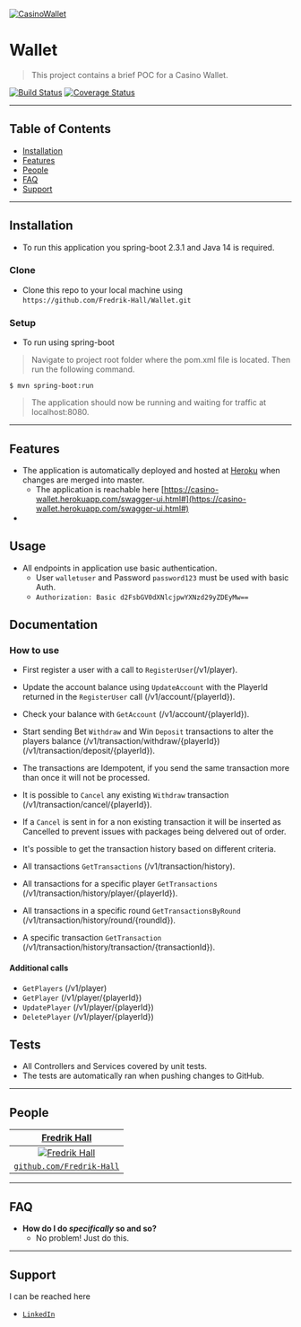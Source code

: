 <a href="https://casino-wallet.herokuapp.com/swagger-ui.html#/"><img src="https://nyspins.casino/wp-content/uploads/sites/131/2019/07/22ff69cc7a.png" title="CasinoWallet" alt="CasinoWallet"></a>

# Wallet

> This project contains a brief POC for a Casino Wallet.


[![Build Status](http://img.shields.io/travis/badges/badgerbadgerbadger.svg?style=flat-square)](https://travis-ci.org/badges/badgerbadgerbadger)  [![Coverage Status](http://img.shields.io/coveralls/badges/badgerbadgerbadger.svg?style=flat-square)](https://coveralls.io/r/badges/badgerbadgerbadger)

---

## Table of Contents


- [Installation](#installation)
- [Features](#features)
- [People](#people)
- [FAQ](#faq)
- [Support](#support)


---

## Installation

- To run this application you spring-boot 2.3.1 and Java 14 is required.

### Clone

- Clone this repo to your local machine using `https://github.com/Fredrik-Hall/Wallet.git`

### Setup

- To run using spring-boot

> Navigate to project root folder where the pom.xml file is located.
>Then run the following command.

```shell
$ mvn spring-boot:run
```

> The application should now be running and waiting for traffic at localhost:8080.

---

## Features
- The application is automatically deployed and hosted at [Heroku](https://www.heroku.com/) when changes are merged into master.
    - The application is reachable here [https://casino-wallet.herokuapp.com/swagger-ui.html#](https://casino-wallet.herokuapp.com/swagger-ui.html#)
- 
## Usage
- All endpoints in application use basic authentication.
    - User `walletuser` and Password `password123` must be used with basic Auth.
    -  `Authorization: Basic d2FsbGV0dXNlcjpwYXNzd29yZDEyMw==`
    
## Documentation

### How to use

- First register a user with a call to `RegisterUser`(/v1/player).

- Update the account balance using `UpdateAccount` with the PlayerId returned in the `RegisterUser` call (/v1/account/{playerId}).

- Check your balance with `GetAccount` (/v1/account/{playerId}).

- Start sending Bet `Withdraw` and Win `Deposit` transactions to alter the players balance (/v1/transaction/withdraw/{playerId}) (/v1/transaction/deposit/{playerId}).

- The transactions are Idempotent, if you send the same transaction more than once it will not be processed.

- It is possible to `Cancel` any existing `Withdraw` transaction (/v1/transaction/cancel/{playerId}).

- If a `Cancel` is sent in for a non existing transaction it will be inserted as Cancelled to prevent issues with packages being delvered out of order.

- It's possible to get the transaction history based on  different criteria.

- All transactions `GetTransactions` (/v1/transaction/history).

- All transactions for a specific player `GetTransactions` (/v1/transaction/history/player/{playerId}).

- All transactions in a specific round `GetTransactionsByRound` (/v1/transaction/history/round/{roundId}).

- A specific transaction `GetTransaction` (/v1/transaction/history/transaction/{transactionId}).

#### Additional calls

- `GetPlayers` (/v1/player)
- `GetPlayer` (/v1/player/{playerId})
- `UpdatePlayer` (/v1/player/{playerId})
- `DeletePlayer` (/v1/player/{playerId})

## Tests

- All Controllers and Services covered by unit tests.
- The tests are automatically ran when pushing changes to GitHub. 
---

## People

| <a href="https://github.com/Fredrik-Hall" target="_blank">**Fredrik Hall**</a> |
| :---: |
| [![Fredrik Hall](https://avatars2.githubusercontent.com/u/67291305?s=460&u=dc7d0ab164ad93fb065b96e6141d5dbc1283bfd2&v=4s=200)](http://.com)   |
| <a href="https://github.com/Fredrik-Hall" target="_blank">`github.com/Fredrik-Hall`</a> |

---

## FAQ

- **How do I do *specifically* so and so?**
    - No problem! Just do this.

---

## Support

I can be reached here

- <a href="https://www.linkedin.com/in/fredrik-hall-a85b43155/" target="_blank">`LinkedIn`</a>

